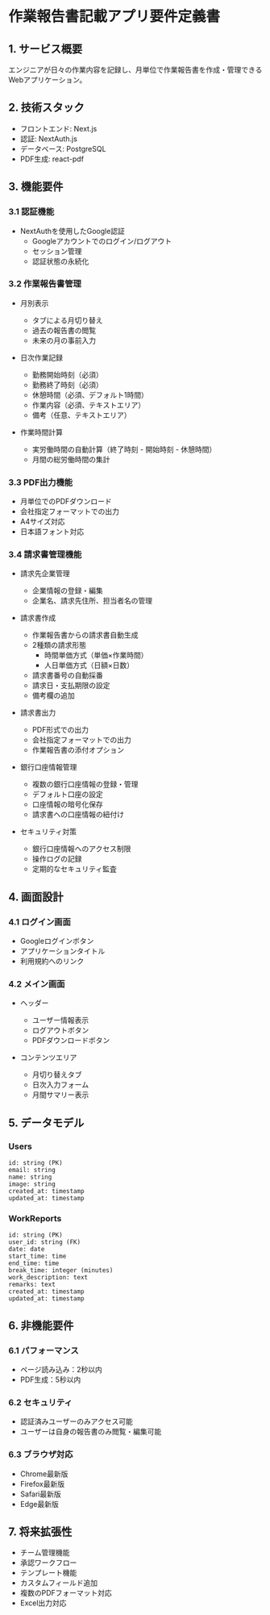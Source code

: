 # 作業報告書記載アプリ要件定義書

## 1. サービス概要

エンジニアが日々の作業内容を記録し、月単位で作業報告書を作成・管理できるWebアプリケーション。

## 2. 技術スタック

- フロントエンド: Next.js
- 認証: NextAuth.js
- データベース: PostgreSQL
- PDF生成: react-pdf

## 3. 機能要件

### 3.1 認証機能
- NextAuthを使用したGoogle認証
  - Googleアカウントでのログイン/ログアウト
  - セッション管理
  - 認証状態の永続化

### 3.2 作業報告書管理
- 月別表示
  - タブによる月切り替え
  - 過去の報告書の閲覧
  - 未来の月の事前入力

- 日次作業記録
  - 勤務開始時刻（必須）
  - 勤務終了時刻（必須）
  - 休憩時間（必須、デフォルト1時間）
  - 作業内容（必須、テキストエリア）
  - 備考（任意、テキストエリア）

- 作業時間計算
  - 実労働時間の自動計算（終了時刻 - 開始時刻 - 休憩時間）
  - 月間の総労働時間の集計

### 3.3 PDF出力機能
- 月単位でのPDFダウンロード
- 会社指定フォーマットでの出力
- A4サイズ対応
- 日本語フォント対応

### 3.4 請求書管理機能
- 請求先企業管理
  - 企業情報の登録・編集
  - 企業名、請求先住所、担当者名の管理
  
- 請求書作成
  - 作業報告書からの請求書自動生成
  - 2種類の請求形態
    - 時間単価方式（単価×作業時間）
    - 人日単価方式（日額×日数）
  - 請求書番号の自動採番
  - 請求日・支払期限の設定
  - 備考欄の追加

- 請求書出力
  - PDF形式での出力
  - 会社指定フォーマットでの出力
  - 作業報告書の添付オプション

- 銀行口座情報管理
  - 複数の銀行口座情報の登録・管理
  - デフォルト口座の設定
  - 口座情報の暗号化保存
  - 請求書への口座情報の紐付け

- セキュリティ対策
  - 銀行口座情報へのアクセス制限
  - 操作ログの記録
  - 定期的なセキュリティ監査

## 4. 画面設計

### 4.1 ログイン画面
- Googleログインボタン
- アプリケーションタイトル
- 利用規約へのリンク

### 4.2 メイン画面
- ヘッダー
  - ユーザー情報表示
  - ログアウトボタン
  - PDFダウンロードボタン

- コンテンツエリア
  - 月切り替えタブ
  - 日次入力フォーム
  - 月間サマリー表示

## 5. データモデル

### Users
```
id: string (PK)
email: string
name: string
image: string
created_at: timestamp
updated_at: timestamp
```

### WorkReports
```
id: string (PK)
user_id: string (FK)
date: date
start_time: time
end_time: time
break_time: integer (minutes)
work_description: text
remarks: text
created_at: timestamp
updated_at: timestamp
```

## 6. 非機能要件

### 6.1 パフォーマンス
- ページ読み込み：2秒以内
- PDF生成：5秒以内

### 6.2 セキュリティ
- 認証済みユーザーのみアクセス可能
- ユーザーは自身の報告書のみ閲覧・編集可能

### 6.3 ブラウザ対応
- Chrome最新版
- Firefox最新版
- Safari最新版
- Edge最新版

## 7. 将来拡張性

- チーム管理機能
- 承認ワークフロー
- テンプレート機能
- カスタムフィールド追加
- 複数のPDFフォーマット対応
- Excel出力対応 